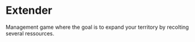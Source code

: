 # Extender
Management game where the goal is to expand your territory by recolting several ressources.

